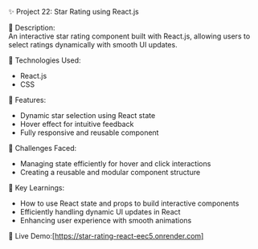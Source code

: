 ✨ Project 22: Star Rating using React.js  

📄 Description:  
An interactive star rating component built with React.js, allowing users to select ratings dynamically with smooth UI updates.  

🔧 Technologies Used:  
- React.js  
- CSS  

🌟 Features:  
- Dynamic star selection using React state  
- Hover effect for intuitive feedback  
- Fully responsive and reusable component  

🚀 Challenges Faced:  
- Managing state efficiently for hover and click interactions  
- Creating a reusable and modular component structure  

🎯 Key Learnings:  
- How to use React state and props to build interactive components  
- Efficiently handling dynamic UI updates in React  
- Enhancing user experience with smooth animations  

🔗 Live Demo:[https://star-rating-react-eec5.onrender.com]
